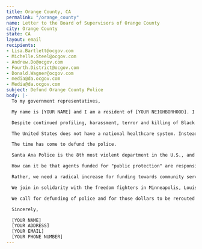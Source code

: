 ```yaml
---
title: Orange County, CA
permalink: "/orange_county"
name: Letter to the Board of Supervisors of Orange County
city: Orange County
state: CA
layout: email
recipients:
- Lisa.Bartlett@ocgov.com
- Michelle.Steel@ocgov.com
- Andrew.Do@ocgov.com
- Fourth.District@ocgov.com
- Donald.Wagner@ocgov.com
- media@da.ocgov.com
- Media@da.ocgov.com
subject: Defund Orange County Police
body: |-
  To my government representatives,

  My name is [YOUR NAME] and I am a resident of [YOUR NEIGHBORHOOD]. I am writing in deep concern for the health of OC's community. It has become more than clear that a radical shift in our concept of policing and community health must take place at the local level. It is unacceptable that black and marginalized communities are living in persistent fear of being killed by state authorities like police, immigration agents or even white vigilantes who are emboldened by state actors.

  Despite continued profiling, harassment, terror and killing of Black communities, local and federal decision-makers continue to invest in the police, which leaves Black people vulnerable and our communities no safer. Moreover, this deep lack of trust that the government is breeding by terrorizing its own people, rather than safeguarding our health, is an alarming risk for future generations to live peacefully and safely with each other.

  The United States does not have a national healthcare system. Instead, we have the largest military budget and some of the most well-funded and militarized police departments in the world. While police and military funding has increased every single year since 1973, funding for public health and community outreach decreased every year, crystallized most recently when the Trump administration eliminated the US Pandemic Response Team in 2018, citing “costs”.

  The time has come to defund the police.

  Santa Ana Police is the 8th most violent department in the U.S., and Anaheim is the 9th. This is not what Orange County, CA stands for. From 2003-2016, Anaheim Police Department killed 33 people during the process of arrest, and nearly 40% of them were unarmed. Since 2014, the rate of arrest-related deaths caused by Anaheim PD exceeds that of LAPD, NYPD, and San Fran PD and is 74% higher than average for police in California.

  How can it be that agents funded for "public protection" are responsible for 17% of all homicides in the city (2003-2016)? In the years 2009 and 2016, 36% of all homicides were in the hands of Anaheim officers. Frankly, this is unacceptable. It is inhumane and impossible to ignore as an issue anymore. Defunding the police and finding greater

  Rather, we need a radical increase for funding towards community services and healthcare. We need youth programs, increased mental health services, neighborhood infrastructures, childcare, and community outreach for those who need these services most. We need more funds for rehabilitation and the re-entry process for formerly incarcerated individuals, and help increase employment and education rates. We need to build a society that does not need the level of policing.

  We join in solidarity with the freedom fighters in Minneapolis, Louisville, and across the United States. And we call for the end to police terror.

  We call for defunding of police and for those dollars to be rerouted to strengthen community health system.

  Sincerely,

  [YOUR NAME]
  [YOUR ADDRESS]
  [YOUR EMAIL]
  [YOUR PHONE NUMBER]
---
```


